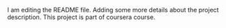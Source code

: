 I am editing the README file. Adding some more details about the project description.
This project is part of coursera course.
